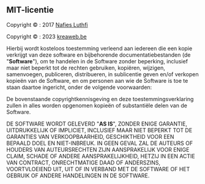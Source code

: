 ## MIT-licentie

Copyright &copy; : 2017 <a href="https://github.com/nafiesl/silsilah" target="_blank">Nafies Luthfi</a>

Copyright &copy; : 2023 <a href="https://www.kreaweb.be" target="_blank">kreaweb.be</a>

Hierbij wordt kosteloos toestemming verleend aan iedereen die een kopie verkrijgt
van deze software en bijbehorende documentatiebestanden (de "<b>Software</b>"), om te handelen
in de Software zonder beperking, inclusief maar niet beperkt tot de rechten
gebruiken, kopiëren, wijzigen, samenvoegen, publiceren, distribueren, in sublicentie geven en/of verkopen
kopieën van de Software, en om personen aan wie de Software is toe te staan
daartoe ingericht, onder de volgende voorwaarden:

De bovenstaande copyrightkennisgeving en deze toestemmingsverklaring zullen in alles worden opgenomen
kopieën of substantiële delen van de Software.

DE SOFTWARE WORDT GELEVERD "<b>AS IS</b>", ZONDER ENIGE GARANTIE, UITDRUKKELIJK OF
IMPLICIET, INCLUSIEF MAAR NIET BEPERKT TOT DE GARANTIES VAN VERKOOPBAARHEID,
GESCHIKTHEID VOOR EEN BEPAALD DOEL EN NIET-INBREUK. IN GEEN GEVAL ZAL DE
AUTEURS OF HOUDERS VAN AUTEURSRECHTEN ZIJN AANSPRAKELIJK VOOR ENIGE CLAIM, SCHADE OF ANDERE
AANSPRAKELIJKHEID, HETZIJ IN EEN ACTIE VAN CONTRACT, ONRECHTMATIGE DAAD OF ANDERSZINS, VOORTVLOEIEND UIT,
UIT OF IN VERBAND MET DE SOFTWARE OF HET GEBRUIK OF ANDERE HANDELINGEN IN DE
SOFTWARE.
